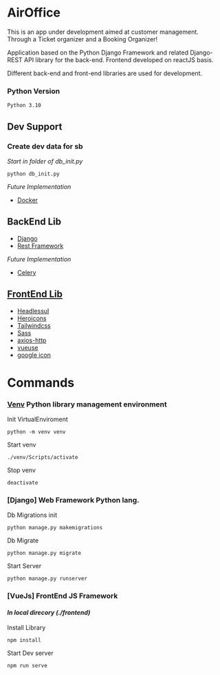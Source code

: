 # AirOffice

This is an app under development aimed at customer management. Through a Ticket organizer and a Booking Organizer!

Application based on the Python Django Framework and related Django-REST API library for the back-end.
Frontend developed on reactJS basis.

Different back-end and front-end libraries are used for development.


### Python Version

``
Python 3.10
``

## Dev Support

### Create dev data for sb
*Start in folder of db_init.py*
```
python db_init.py
```

 *Future Implementation*
 - [Docker](https://www.docker.com/)

## BackEnd Lib

 - [Django](https://www.djangoproject.com/)
 - [Rest Framework](https://www.django-rest-framework.org/)

 *Future Implementation*
 - [Celery](https://docs.celeryq.dev/en/stable/django/first-steps-with-django.html)


## [FrontEnd Lib](https://fireart.studio/blog/9-react-best-practices-to-improve-your-react-code/)

  - [HeadlessuI](https://headlessui.com/)
  - [Heroicons](https://heroicons.com/)
  - [Tailwindcss](https://tailwindcss.com/)
  - [Sass](https://sass-lang.com/)
  - [axios-http](https://axios-http.com/docs/intro)
  - [vueuse](https://vueuse.org/)
  - [google icon](https://fonts.google.com/icons)

# Commands
### [Venv](https://docs.python.org/3/library/venv.html) Python library management environment

Init VirtualEnviroment
```
python -m venv venv
```
Start venv
```
./venv/Scripts/activate
```
Stop venv
```
deactivate
```

### [Django] Web Framework Python lang.

Db Migrations init
```
python manage.py makemigrations
```
Db Migrate 
```
python manage.py migrate
```
Start Server
```
python manage.py runserver
```
### [VueJs] FrontEnd JS Framework

#### *In local direcory (./frontend)*

Install Library
```
npm install 
```
Start Dev server 
```
npm run serve 
```







